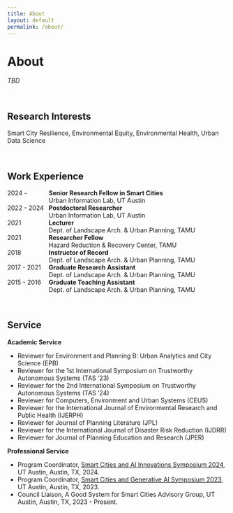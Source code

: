 ```yaml
---
title: About
layout: default
permalink: /about/
---
```

       
# About
_TBD_


<br />

## Research Interests

Smart City Resilience, Environmental Equity, Environmental Health, Urban Data Science

<br />

## Work Experience 
<p>
<span style="display:inline-block; width: 95px;">2024 -</span><b>Senior Research Fellow in Smart Cities</b><br />
<span style="display:inline-block; text-indent: 95px;">Urban Information Lab, UT Austin</span><br />
<span style="display:inline-block; width: 95px;">2022 - 2024</span><b>Postdoctoral Researcher</b><br />
<span style="display:inline-block; text-indent: 95px;">Urban Information Lab, UT Austin</span><br />
<span style="display:inline-block; width: 95px;">2021 </span><b>Lecturer</b><br />
<span style="display:inline-block; text-indent: 95px;">Dept. of Landscape Arch. & Urban Planning, TAMU</span><br />
<span style="display:inline-block; width: 95px;">2021 </span><b>Researcher Fellow</b><br />
<span style="display:inline-block; text-indent: 95px;">Hazard Reduction & Recovery Center, TAMU</span><br />                                  
<span style="display:inline-block; width: 95px;">2018 </span><b>Instructor of Record</b><br />
<span style="display:inline-block; text-indent: 95px;">Dept. of Landscape Arch. & Urban Planning, TAMU</span><br />
<span style="display:inline-block; width: 95px;">2017 - 2021</span><b>Graduate Research Assistant</b><br />
<span style="display:inline-block; text-indent: 95px;">Dept. of Landscape Arch. & Urban Planning, TAMU</span><br />
<span style="display:inline-block; width: 95px;">2015 - 2016</span><b>Graduate Teaching Assistant</b><br />
<span style="display:inline-block; text-indent: 95px;">Dept. of Landscape Arch. & Urban Planning, TAMU</span>
</p>

<br />

## Service 

**Academic Service**
<div class="text-colored">
    <ul>
        <li>Reviewer for Environment and Planning B: Urban Analytics and City Science (EPB)
        <li>Reviewer for the 1st International Symposium on Trustworthy Autonomous Systems (TAS ’23)  
        <li>Reviewer for the 2nd International Symposium on Trustworthy Autonomous Systems (TAS ’24)  
        <li>Reviewer for Computers, Environment and Urban Systems (CEUS)  
        <li>Reviewer for the International Journal of Environmental Research and Public Health (IJERPH) 
        <li>Reviewer for Journal of Planning Literature (JPL) 
        <li>Reviewer for the International Journal of Disaster Risk Reduction (IJDRR) 
        <li>Reviewer for Journal of Planning Education and Research (JPER)
    </ul> 
</div>

**Professional Service**
<div class="text-colored">
    <ul>
        <li>Program Coordinator, <a href="https://smartcitiessymposium2024.splashthat.com/" target="_blank">Smart Cities and AI Innovations Symposium 2024</a>, UT Austin, Austin, TX, 2024. 
        <li>Program Coordinator, <a href="https://smartcitiessymposium.splashthat.com/" target="_blank">Smart Cities and Generative AI Symposium 2023</a>, UT Austin, Austin, TX, 2023.
        <li>Council Liaison, A Good System for Smart Cities Advisory Group, 
        UT Austin, Austin, TX, 2023 - Present.
    </ul>  
</div>